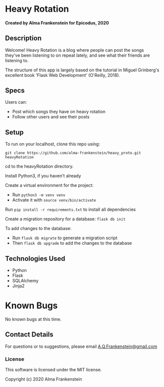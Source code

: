 # Heavy Rotation

#### Created by Alma Frankenstein for Epicodus, 2020

## Description
Welcome! Heavy Rotation is a blog where people can post the songs they've been listening to on repeat lately, and see what their friends are listening to.

The structure of this app is largely based on the tutorial in Miguel Grinberg's excellent book 'Flask Web Development' (O'Reilly, 2018).

## Specs
Users can:
* Post which songs they have on heavy rotation
* Follow other users and see their posts

## Setup

To run on your localhost, clone this repo using:

```git clone https://github.com/alma-frankenstein/heavy_proto.git heavyRotation```

cd to the heavyRotation directory.

Install Python3, if you haven't already

Create a virtual environment for the project:
* Run ```python3 -m venv venv```
* Activate it with ```source venv/bin/activate```

Run ```pip install -r requirements.txt``` to install all dependencies

Create a migration repository for a database: ```flask db init```

To add changes to the database:
* Run ```flask db migrate``` to generate a migration script
* Then ```flask db upgrade``` to add the changes to the database

## Technologies Used

* Python
* Flask
* SQLAlchemy
* Jinja2

# Known Bugs
No known bugs at this time.

## Contact Details

For questions or to suggestions, please email A.Q.Frankenstein@gmail.com

### License

This software is licensed under the MIT license.

Copyright (c) 2020 Alma Frankenstein